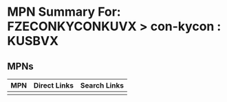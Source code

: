 



# MPN Summary For: FZECONKYCONKUVX > con-kycon : KUSBVX

## MPNs
  

|MPN|Direct Links|Search Links|
| :--- | :--- | :--- |
||||
